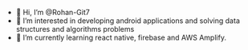 - 👋 Hi, I’m @Rohan-Git7
- 👀 I’m interested in developing android applications and solving data structures and algorithms problems
- 🌱 I’m currently learning react native, firebase and AWS Amplify.

<!---
Rohan-Git7/Rohan-Git7 is a ✨ special ✨ repository because its `README.md` (this file) appears on your GitHub profile.
You can click the Preview link to take a look at your changes.
--->
